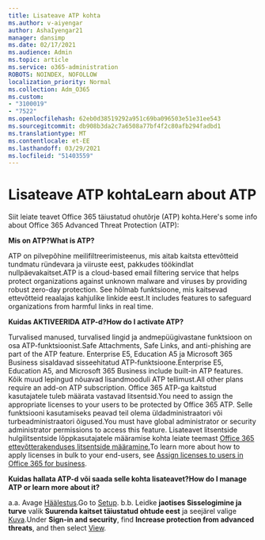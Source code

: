 ```yaml
---
title: Lisateave ATP kohta
ms.author: v-aiyengar
author: AshaIyengar21
manager: dansimp
ms.date: 02/17/2021
ms.audience: Admin
ms.topic: article
ms.service: o365-administration
ROBOTS: NOINDEX, NOFOLLOW
localization_priority: Normal
ms.collection: Adm_O365
ms.custom:
- "3100019"
- "7522"
ms.openlocfilehash: 62eb0d38519292a951c69ba096503e51e31ee543
ms.sourcegitcommit: db908b3da2c7a6508a77bf4f2c80afb294fadbd1
ms.translationtype: MT
ms.contentlocale: et-EE
ms.lasthandoff: 03/29/2021
ms.locfileid: "51403559"
---
```

# <a name="learn-about-atp"></a><span data-ttu-id="aa191-102">Lisateave ATP kohta</span><span class="sxs-lookup"><span data-stu-id="aa191-102">Learn about ATP</span></span>

<span data-ttu-id="aa191-103">Siit leiate teavet Office 365 täiustatud ohutõrje (ATP) kohta.</span><span class="sxs-lookup"><span data-stu-id="aa191-103">Here's some info about Office 365 Advanced Threat Protection (ATP):</span></span>

<span data-ttu-id="aa191-104">**Mis on ATP?**</span><span class="sxs-lookup"><span data-stu-id="aa191-104">**What is ATP?**</span></span>

<span data-ttu-id="aa191-105">ATP on pilvepõhine meilifiltreerimisteenus, mis aitab kaitsta ettevõtteid tundmatu ründevara ja viiruste eest, pakkudes töökindlat nullpäevakaitset.</span><span class="sxs-lookup"><span data-stu-id="aa191-105">ATP is a cloud-based email filtering service that helps protect organizations against unknown malware and viruses by providing robust zero-day protection.</span></span> <span data-ttu-id="aa191-106">See hõlmab funktsioone, mis kaitsevad ettevõtteid reaalajas kahjulike linkide eest.</span><span class="sxs-lookup"><span data-stu-id="aa191-106">It includes features to safeguard organizations from harmful links in real time.</span></span>

<span data-ttu-id="aa191-107">**Kuidas AKTIVEERIDA ATP-d?**</span><span class="sxs-lookup"><span data-stu-id="aa191-107">**How do I activate ATP?**</span></span>

<span data-ttu-id="aa191-108">Turvalised manused, turvalised lingid ja andmepüügivastane funktsioon on osa ATP-funktsioonist.</span><span class="sxs-lookup"><span data-stu-id="aa191-108">Safe Attachments, Safe Links, and anti-phishing are part of the ATP feature.</span></span> <span data-ttu-id="aa191-109">Enterprise E5, Education A5 ja Microsoft 365 Business sisaldavad sisseehitatud ATP-funktsioone.</span><span class="sxs-lookup"><span data-stu-id="aa191-109">Enterprise E5, Education A5, and Microsoft 365 Business include built-in ATP features.</span></span> <span data-ttu-id="aa191-110">Kõik muud lepingud nõuavad lisandmooduli ATP tellimust.</span><span class="sxs-lookup"><span data-stu-id="aa191-110">All other plans require an add-on ATP subscription.</span></span> <span data-ttu-id="aa191-111">Office 365 ATP-ga kaitstud kasutajatele tuleb määrata vastavad litsentsid.</span><span class="sxs-lookup"><span data-stu-id="aa191-111">You need to assign the appropriate licenses to your users to be protected by Office 365 ATP.</span></span> <span data-ttu-id="aa191-112">Selle funktsiooni kasutamiseks peavad teil olema üldadministraatori või turbeadministraatori õigused.</span><span class="sxs-lookup"><span data-stu-id="aa191-112">You must have global administrator or security administrator permissions to access this feature.</span></span> <span data-ttu-id="aa191-113">Lisateavet litsentside hulgilitsentside lõppkasutajatele määramise kohta leiate teemast [Office 365 ettevõtterakenduses litsentside määramine.](https://go.microsoft.com/fwlink/?linkid=2093435)</span><span class="sxs-lookup"><span data-stu-id="aa191-113">To learn more about how to apply licenses in bulk to your end-users, see [Assign licenses to users in Office 365 for business](https://go.microsoft.com/fwlink/?linkid=2093435).</span></span>

<span data-ttu-id="aa191-114">**Kuidas hallata ATP-d või saada selle kohta lisateavet?**</span><span class="sxs-lookup"><span data-stu-id="aa191-114">**How do I manage ATP or learn more about it?**</span></span>

<span data-ttu-id="aa191-115">a.</span><span class="sxs-lookup"><span data-stu-id="aa191-115">a.</span></span> <span data-ttu-id="aa191-116">Avage [Häälestus](https://go.microsoft.com/fwlink/p/?linkid=2075721).</span><span class="sxs-lookup"><span data-stu-id="aa191-116">Go to [Setup](https://go.microsoft.com/fwlink/p/?linkid=2075721).</span></span>
<span data-ttu-id="aa191-117">b.</span><span class="sxs-lookup"><span data-stu-id="aa191-117">b.</span></span> <span data-ttu-id="aa191-118">Leidke **jaotises Sisselogimine ja turve** valik **Suurenda kaitset täiustatud ohtude eest** ja seejärel valige [Kuva](https://go.microsoft.com/fwlink/?linkid=2109302).</span><span class="sxs-lookup"><span data-stu-id="aa191-118">Under **Sign-in and security**, find **Increase protection from advanced threats**, and then select [View](https://go.microsoft.com/fwlink/?linkid=2109302).</span></span>
